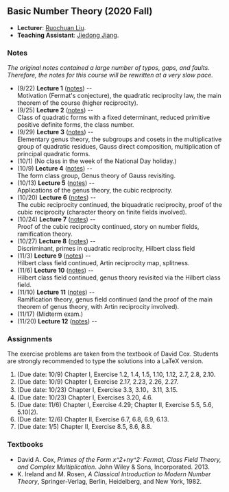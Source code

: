 ## Basic Number Theory (2020 Fall)

- **Lecturer**: [Ruochuan Liu](http://faculty.bicmr.pku.edu.cn/~ruochuan/).
- **Teaching Assistant**: [Jiedong Jiang]().

### Notes

_The original notes contained a large number of typos, gaps, and faults. Therefore, the notes for this course will be rewritten at a very slow pace._

- (9/22) **Lecture 1** ([notes](././lec1.pdf)) -- <br/>
  Motivation (Fermat's conjecture), the quadratic reciprocity law, the main theorem of the course (higher reciprocity).
- (9/25) **Lecture 2** ([notes](././lec2.pdf)) -- <br/>
  Class of quadratic forms with a fixed determinant, reduced primitive positive definite forms, the class number.
- (9/29) **Lecture 3** ([notes](././lec3.pdf)) -- <br/>
  Elementary genus theory, the subgroups and cosets in the multiplicative group of quadratic residues, Gauss direct composition, multiplication of principal quadratic forms.
- (10/1) (No class in the week of the National Day holiday.)
- (10/9) **Lecture 4** ([notes](././lec4.pdf)) -- <br/>
  The form class group, Genus theory of Gauss revisiting.
- (10/13) **Lecture 5** ([notes](././lec5.pdf)) -- <br/>
  Applications of the genus theory, the cubic reciprocity.
- (10/20) **Lecture 6** ([notes](././lec6.pdf)) -- <br/>
  The cubic reciprocity continued, the biquadratic reciprocity, proof of the cubic reciprocity (character theory on finite fields involved).
- (10/24) **Lecture 7** ([notes](././lec7.pdf)) -- <br/>
  Proof of the cubic reciprocity continued, story on number fields, ramification theory. 
- (10/27) **Lecture 8** ([notes](././lec8.pdf)) -- <br/>
  Discriminant, primes in quadratic reciprocity, Hilbert class field
- (11/3) **Lecture 9** ([notes](././lec9.pdf)) -- <br/>
  Hilbert class field continued, Artin reciprocity map, splitness.
- (11/6) **Lecture 10** ([notes](././lec10.pdf)) -- <br/>
  Hilbert class field continued, genus theory revisited via the Hilbert class field.
- (11/10) **Lecture 11** ([notes](././lec11.pdf)) -- <br/>
  Ramification theory, genus field continued (and the proof of the main theorem of genus theory, with Artin reciprocity involved).
- (11/17) (Midterm exam.)
- (11/20) **Lecture 12** ([notes](././lec12.pdf)) -- <br/>


### Assignments
The exercise problems are taken from the textbook of David Cox. Students are strongly recommended to type the solutions into a LaTeX version.

1. (Due date: 10/9) Chapter I, Exercise 1.2, 1.4, 1.5, 1.10, 1.12, 2.7, 2.8, 2.10.
2. (Due date: 10/9) Chapter I, Exercise 2.17, 2.23, 2.26, 2.27.
3. (Due date: 10/23) Chapter I, Exercise 3.3, 3.10，3.11, 3.15.
4. (Due date: 10/23) Chapter I, Exercises 3.20, 4.6.
5. (Due date: 11/6) Chapter I, Exercise 4.29; Chapter II, Exercise 5.5, 5.6, 5.10(2).
6. (Due date: 12/6) Chapter II, Exercise 6.7, 6.8, 6.9, 6.13.
7. (Due date: 1/5) Chapter II, Exercise 8.5, 8.6, 8.8.



### Textbooks

- David A. Cox, _Primes of the Form x^2+ny^2: Fermat, Class Field Theory, and Complex Multiplication_. John Wiley & Sons, Incorporated. 2013.
- K. Ireland and M. Rosen, _A Classical Introduction to Modern Number Theory_, Springer-Verlag, Berlin, Heidelberg, and New York, 1982.